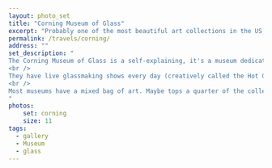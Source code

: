 ```yaml
---
layout: photo_set
title: "Corning Museum of Glass"
excerpt: "Probably one of the most beautiful art collections in the US, specially for a single material"
permalink: /travels/corning/
address: ""
set_description: "
The Corning Museum of Glass is a self-explaining, it's a museum dedicated to glass associated with Corning Glass. It was founded on Corning's 100 year birthday. It has an insanely huge gift shop, one of the largest in the world. That sells pretty much anything glass related that you could imagine. The museum itself has 35 centuries of glass art and artifacts on display. And they're bloody beautiful.<br />
<br />
They have live glassmaking shows every day (creatively called the Hot Glass Show). They also have a fiber optic demo every day as well. And also rather fun, they have a glass breaking demo. And they have an art studio where they teach folks how to make glass art.<br />
<br />
Most museums have a mixed bag of art. Maybe tops a quarter of the collection is great or captivating. Not everyone digs every type of art, so they have to cater to many tastes. Corning Museum? Nearly everything is either absolutely stunning or interesting. Way too much modern art that gets displayed looks like it could be make by a five year old handed random materials. Not here. Even the contemporary modern art is amazing, and contemporary modern art is usually terrible.
"
photos:
    set: corning
    size: 11
tags:
  - gallery
  - Museum
  - glass
---
```


